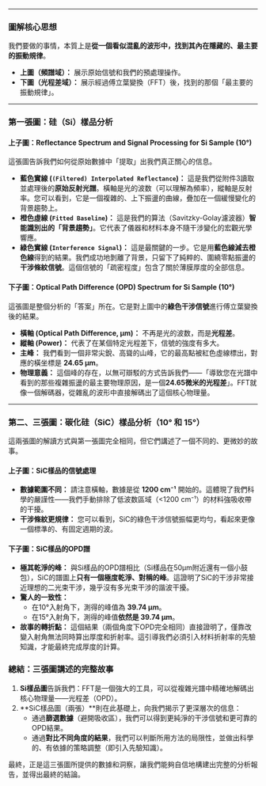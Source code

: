 
---

### **圖解核心思想**

我們要做的事情，本質上是**從一個看似混亂的波形中，找到其內在隱藏的、最主要的振動規律**。

*   **上圖（頻譜域）：** 展示原始信號和我們的預處理操作。
*   **下圖（光程差域）：** 展示經過傅立葉變換（FFT）後，找到的那個「最主要的振動規律」。

---

### **第一張圖：硅（Si）樣品分析**

#### **上子圖：Reflectance Spectrum and Signal Processing for Si Sample (10°)**
這張圖告訴我們如何從原始數據中「提取」出我們真正關心的信息。

*   **藍色實線 (`(Filtered) Interpolated Reflectance`)：** 這是我們從附件3讀取並處理後的**原始反射光譜**。橫軸是光的波数（可以理解為頻率），縱軸是反射率。您可以看到，它是一個複雜的、上下振盪的曲線，疊加在一個緩慢變化的背景趨勢上。
*   **橙色虛線 (`Fitted Baseline`)：** 這是我們的算法（Savitzky-Golay濾波器）**智能識別出的「背景趨勢」**。它代表了儀器和材料本身不隨干涉變化的宏觀光學響應。
*   **綠色實線 (`Interference Signal`)：** 這是最關鍵的一步。它是用**藍色線減去橙色線**得到的結果。我們成功地剝離了背景，只留下了純粹的、圍繞零點振盪的**干涉條紋信號**。這個信號的「疏密程度」包含了關於薄膜厚度的全部信息。

#### **下子圖：Optical Path Difference (OPD) Spectrum for Si Sample (10°)**
這張圖是整個分析的「答案」所在。它是對上圖中的**綠色干涉信號**進行傅立葉變換後的結果。

*   **橫軸 (Optical Path Difference, μm)：** 不再是光的波数，而是**光程差**。
*   **縱軸 (Power)：** 代表了在某個特定光程差下，信號的強度有多大。
*   **主峰：** 我們看到一個非常尖銳、高聳的山峰，它的最高點被紅色虛線標出，對應的橫坐標是 **24.65 μm**。
*   **物理意義：** 這個峰的存在，以無可辯駁的方式告訴我們——「導致您在光譜中看到的那些複雜振盪的最主要物理原因，是一個**24.65微米的光程差**」。FFT就像一個解碼器，從雜亂的波形中直接解碼出了這個核心物理量。

---

### **第二、三張圖：碳化硅（SiC）樣品分析（10° 和 15°）**

這兩張圖的解讀方式與第一張圖完全相同，但它們講述了一個不同的、更微妙的故事。

#### **上子圖：SiC樣品的信號處理**
*   **數據範圍不同：** 請注意橫軸，數據是從 **1200 cm⁻¹** 開始的。這體現了我們科學的嚴謹性——我們手動排除了低波数區域（<1200 cm⁻¹）的材料強吸收帶的干擾。
*   **干涉條紋更規律：** 您可以看到，SiC的綠色干涉信號振幅更均勻，看起來更像一個標準的、有固定週期的波。

#### **下子圖：SiC樣品的OPD譜**
*   **極其乾淨的峰：** 與Si樣品的OPD譜相比（Si樣品在50μm附近還有一個小鼓包），SiC的譜圖上**只有一個極度乾淨、對稱的峰**。這證明了SiC的干涉非常接近理想的二光束干涉，幾乎沒有多光束干涉的諧波干擾。
*   **驚人的一致性：**
    *   在10°入射角下，測得的峰值為 **39.74 μm**。
    *   在15°入射角下，測得的峰值**依然是 39.74 μm**。
*   **故事的轉折點：** 這個結果（兩個角度下OPD完全相同）直接證明了，僅靠改變入射角無法同時算出厚度和折射率。這引導我們必須引入材料折射率的先驗知識，才能最終完成厚度的計算。

### **總結：三張圖講述的完整故事**

1.  **Si樣品圖**告訴我們：FFT是一個強大的工具，可以從複雜光譜中精確地解碼出核心物理量——光程差（OPD）。
2.  **SiC樣品圖（兩張）**則在此基礎上，向我們揭示了更深層次的信息：
    *   通過**篩選數據**（避開吸收區），我們可以得到更純淨的干涉信號和更可靠的OPD結果。
    *   通過**對比不同角度的結果**，我們可以判斷所用方法的局限性，並做出科學的、有依據的策略調整（即引入先驗知識）。

最終，正是這三張圖所提供的數據和洞察，讓我們能夠自信地構建出完整的分析報告，並得出最終的結論。
